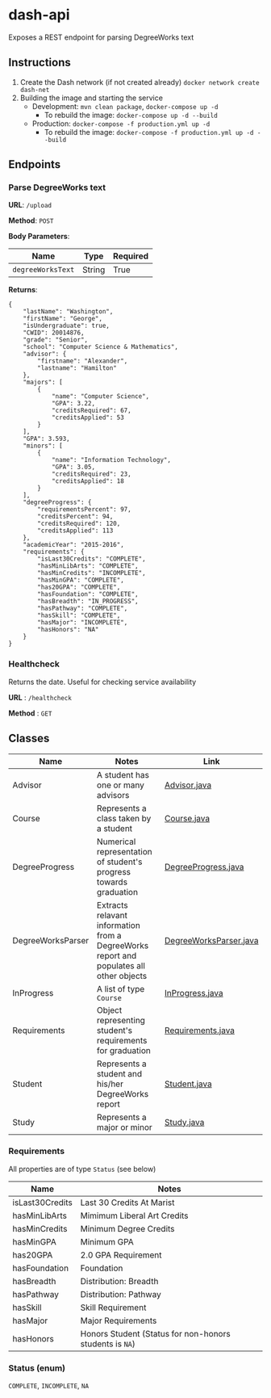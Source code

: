 # dash-api
Exposes a REST endpoint for parsing DegreeWorks text

## Instructions
1) Create the Dash network (if not created already) `docker network create dash-net`
2) Building the image and starting the service
    - Development: `mvn clean package`, `docker-compose up -d`
        - To rebuild the image: `docker-compose up -d --build`
    - Production: `docker-compose -f production.yml up -d`
        - To rebuild the image: `docker-compose -f production.yml up -d --build`

## Endpoints

### Parse DegreeWorks text

**URL**: `/upload`

**Method**: `POST`

**Body Parameters**:

| Name | Type | Required |
| --- | --- | --- |
| `degreeWorksText` | String | True |

**Returns**:
```
{
    "lastName": "Washington",
    "firstName": "George",
    "isUndergraduate": true,
    "CWID": 20014876,
    "grade": "Senior",
    "school": "Computer Science & Mathematics",
    "advisor": {
        "firstname": "Alexander",
        "lastname": "Hamilton"
    },
    "majors": [
        {
            "name": "Computer Science",
            "GPA": 3.22,
            "creditsRequired": 67,
            "creditsApplied": 53
        }
    ],
    "GPA": 3.593,
    "minors": [
        {
            "name": "Information Technology",
            "GPA": 3.05,
            "creditsRequired": 23,
            "creditsApplied": 18
        }
    ],
    "degreeProgress": {
        "requirementsPercent": 97,
        "creditsPercent": 94,
        "creditsRequired": 120,
        "creditsApplied": 113
    },
    "academicYear": "2015-2016",
    "requirements": {
        "isLast30Credits": "COMPLETE",
        "hasMinLibArts": "COMPLETE",
        "hasMinCredits": "INCOMPLETE",
        "hasMinGPA": "COMPLETE",
        "has20GPA": "COMPLETE",
        "hasFoundation": "COMPLETE",
        "hasBreadth": "IN_PROGRESS",
        "hasPathway": "COMPLETE",
        "hasSkill": "COMPLETE",
        "hasMajor": "INCOMPLETE",
        "hasHonors": "NA"
    }
}
```
### Healthcheck
Returns the date. Useful for checking service availability

**URL** : `/healthcheck`

**Method** : `GET`



## Classes

| Name | Notes | Link |
| ---- | ------- | ---- |
| Advisor | A student has one or many advisors | [Advisor.java](https://github.com/marist-dash/dash-parse/blob/master/src/main/java/marist/Advisor.java) |
| Course | Represents a class taken by a student | [Course.java](https://github.com/marist-dash/dash-parse/blob/master/src/main/java/marist/Course.java) | 
| DegreeProgress | Numerical representation of student's progress towards graduation | [DegreeProgress.java](https://github.com/marist-dash/dash-parse/blob/master/src/main/java/marist/DegreeProgress.java) | 
| DegreeWorksParser | Extracts relavant information from a DegreeWorks report and populates all other objects | [DegreeWorksParser.java](https://github.com/marist-dash/dash-parse/blob/master/src/main/java/marist/DegreeWorksParser.java) | 
| InProgress | A list of type `Course` | [InProgress.java](https://github.com/marist-dash/dash-parse/blob/master/src/main/java/marist/InProgress.java)| 
| Requirements | Object representing student's requirements for graduation | [Requirements.java](https://github.com/marist-dash/dash-parse/blob/master/src/main/java/marist/Requirements.java) | 
| Student | Represents a student and his/her DegreeWorks report  | [Student.java](https://github.com/marist-dash/dash-parse/blob/master/src/main/java/marist/Student.java) | 
| Study | Represents a major or minor | [Study.java](https://github.com/marist-dash/dash-parse/blob/master/src/main/java/marist/Study.java) |

### Requirements
All properties are of type `Status` (see below)

| Name  | Notes
| ------------- | ------------- |
| isLast30Credits | Last 30 Credits At Marist |
| hasMinLibArts | Mimimum Liberal Art Credits |
| hasMinCredits | Minimum Degree Credits |
| hasMinGPA | Minimum GPA |
| has20GPA | 2.0 GPA Requirement |
| hasFoundation | Foundation |
| hasBreadth | Distribution: Breadth |
| hasPathway | Distribution: Pathway |
| hasSkill | Skill Requirement |
| hasMajor | Major Requirements |
| hasHonors | Honors Student (Status for non-honors students is `NA`) |

### Status (enum)
`COMPLETE`, `INCOMPLETE`, `NA`
